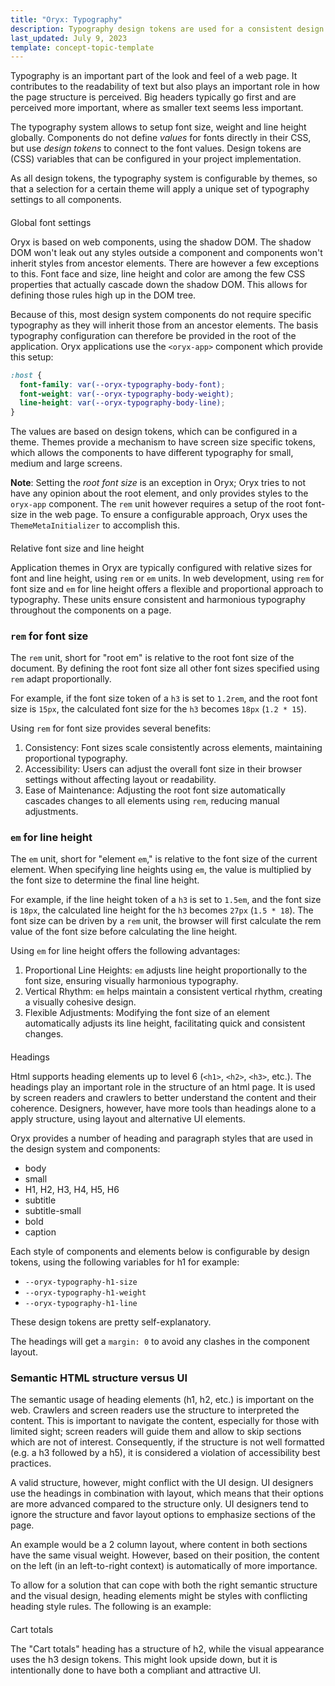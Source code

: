 ```yaml
---
title: "Oryx: Typography"
description: Typography design tokens are used for a consistent design system through the components in Oryx applications
last_updated: July 9, 2023
template: concept-topic-template
---
```


Typography is an important part of the look and feel of a web page. It contributes to the readability of text but also plays an important role in how the page structure is perceived. Big headers typically go first and are perceived more important, where as smaller text seems less important.

The typography system allows to setup font size, weight and line height globally. Components do not define _values_ for fonts directly in their CSS, but use _design tokens_ to connect to the font values. Design tokens are (CSS) variables that can be configured in your project implementation.

As all design tokens, the typography system is configurable by themes, so that a selection for a certain theme will apply a unique set of typography settings to all components.

## Global font settings

Oryx is based on web components, using the shadow DOM. The shadow DOM won't leak out any styles outside a component and components won't inherit styles from ancestor elements. There are however a few exceptions to this. Font face and size, line height and color are among the few CSS properties that actually cascade down the shadow DOM. This allows for defining those rules high up in the DOM tree.

Because of this, most design system components do not require specific typography as they will inherit those from an ancestor elements. The basis typography configuration can therefore be provided in the root of the application. Oryx applications use the `<oryx-app>` component which provide this setup:

```css
:host {
  font-family: var(--oryx-typography-body-font);
  font-weight: var(--oryx-typography-body-weight);
  line-height: var(--oryx-typography-body-line);
}
```

The values are based on design tokens, which can be configured in a theme. Themes provide a mechanism to have screen size specific tokens, which allows the components to have different typography for small, medium and large screens.

**Note**: Setting the _root font size_ is an exception in Oryx; Oryx tries to not have any opinion about the root element, and only provides styles to the `oryx-app` component. The `rem` unit however requires a setup of the root font-size in the web page. To ensure a configurable approach, Oryx uses the `ThemeMetaInitializer` to accomplish this.

<!-- TODO: we will add more information on the DefaultThemeMetaInitializer going forward in our docs -->

## Relative font size and line height

Application themes in Oryx are typically configured with relative sizes for font and line height, using `rem` or `em` units. In web development, using `rem` for font size and `em` for line height offers a flexible and proportional approach to typography. These units ensure consistent and harmonious typography throughout the components on a page.

### `rem` for font size

The `rem` unit, short for "root em" is relative to the root font size of the document. By defining the root font size all other font sizes specified using `rem` adapt proportionally.

For example, if the font size token of a `h3` is set to `1.2rem`, and the root font size is `15px`, the calculated font size for the `h3` becomes `18px` (`1.2 * 15`).

Using `rem` for font size provides several benefits:

1. Consistency: Font sizes scale consistently across elements, maintaining proportional typography.
2. Accessibility: Users can adjust the overall font size in their browser settings without affecting layout or readability.
3. Ease of Maintenance: Adjusting the root font size automatically cascades changes to all elements using `rem`, reducing manual adjustments.

### `em` for line height

The `em` unit, short for "element `em`," is relative to the font size of the current element. When specifying line heights using `em`, the value is multiplied by the font size to determine the final line height.

For example, if the line height token of a `h3` is set to `1.5em`, and the font size is `18px`, the calculated line height for the `h3` becomes `27px` (`1.5 * 18`). The font size can be driven by a `rem` unit, the browser will first calculate the rem value of the font size before calculating the line height.

Using `em` for line height offers the following advantages:

1. Proportional Line Heights: `em` adjusts line height proportionally to the font size, ensuring visually harmonious typography.
2. Vertical Rhythm: `em` helps maintain a consistent vertical rhythm, creating a visually cohesive design.
3. Flexible Adjustments: Modifying the font size of an element automatically adjusts its line height, facilitating quick and consistent changes.

## Headings

Html supports heading elements up to level 6 (`<h1>`, `<h2>`, `<h3>`, etc.). The headings play an important role in the structure of an html page. It is used by screen readers and crawlers to better understand the content and their coherence. Designers, however, have more tools than headings alone to a apply structure, using layout and alternative UI elements.

Oryx provides a number of heading and paragraph styles that are used in the design system and components:

- body
- small
- H1, H2, H3, H4, H5, H6
- subtitle
- subtitle-small
- bold
- caption

Each style of components and elements below is configurable by design tokens, using the following variables for h1 for example:

- `--oryx-typography-h1-size`
- `--oryx-typography-h1-weight`
- `--oryx-typography-h1-line`

These design tokens are pretty self-explanatory.

The headings will get a `margin: 0` to avoid any clashes in the component layout.

### Semantic HTML structure versus UI

The semantic usage of heading elements (h1, h2, etc.) is important on the web. Crawlers and screen readers use the structure to interpreted the content. This is important to navigate the content, especially for those with limited sight; screen readers will guide them and allow to skip sections which are not of interest. Consequently, if the structure is not well formatted (e.g. a h3 followed by a h5), it is considered a violation of accessibility best practices.

A valid structure, however, might conflict with the UI design. UI designers use the headings in combination with layout, which means that their options are more advanced compared to the structure only. UI designers tend to ignore the structure and favor layout options to emphasize sections of the page.

An example would be a 2 column layout, where content in both sections have the same visual weight. However, based on their position, the content on the left (in an left-to-right context) is automatically of more importance.

To allow for a solution that can cope with both the right semantic structure and the visual design, heading elements might be styles with conflicting heading style rules. The following is an example:

<h2>Cart totals</h2>
<style>
  h2 {
    font-size: var(--oryx-typography-h3-size);
    font-weight: var(--oryx-typography-h3-weight);
    line-height: var(--oryx-typography-h3-height);
  }
</style>

The "Cart totals" heading has a structure of h2, while the visual appearance uses the h3 design tokens. This might look upside down, but it is intentionally done to have both a compliant and attractive UI.
